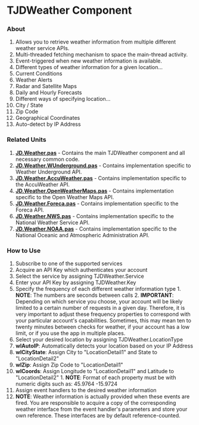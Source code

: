 # TJDWeather Component

### About
1. Allows you to retrieve weather information from multiple different weather service APIs.
2. Multi-threaded fetching mechanism to space the main-thread activity.
3. Event-triggered when new weather information is available.
4. Different types of weather information for a given location...
  1. Current Conditions
  2. Weather Alerts
  3. Radar and Satellite Maps
  4. Daily and Hourly Forecasts
5. Different ways of specifying location...
  1. City / State
  2. Zip Code
  3. Geographical Coordinates
  4. Auto-detect by IP Address

### Related Units
1. **[JD.Weather.pas](Source/JD.Weather.pas)** - Contains the main TJDWeather component and all necessary common code.
2. **[JD.Weather.WUnderground.pas](Source/JD.Weather.WUnderground.pas)** - Contains implementation specific to Weather Underground API.
3. **[JD.Weather.AccuWeather.pas](Source/JD.Weather.AccuWeather.pas)** - Contains implementation specific to the AccuWeather API.
4. **[JD.Weather.OpenWeatherMaps.pas](Source/JD.Weather.OpenWeatherMaps.pas)** - Contains implementation specific to the Open Weather Maps API.
5. **[JD.Weather.Foreca.pas](Source/JD.Weather.Foreca.pas)** - Contains implementation specific to the Foreca API.
6. **[JD.Weather.NWS.pas](Source/JD.Weather.NWS.pas)** - Contains implementation specific to the National Weather Service API.
7. **[JD.Weather.NOAA.pas](Source/JD.Weather.NOAA.pas)** - Contains implementation specific to the National Oceanic and Atmospheric Administration API.

### How to Use
1. Subscribe to one of the supported services
2. Acquire an API Key which authenticates your account
3. Select the service by assigning TJDWeather.Service
4. Enter your API Key by assigning TJDWeather.Key
  1. Specify the frequency of each different weather information type
    1. **NOTE**: The numbers are seconds between calls
    2. **IMPORTANT**: Depending on which service you choose, your account will be likely
       limited to a certain number of requests in a given day. Therefore, it is
       very important to adjust these frequency properties to correspond with
       your particular account's capabilities. Sometimes, this may mean
       ten to twenty minutes between checks for weather, if your account
       has a low limit, or if you use the app in multiple places.
5. Select your desired location by assigning TJDWeather.LocationType
  1. **wlAutoIP**: Automatically detects your location based on your IP Address
  2. **wlCityState**: Assign City to "LocationDetail1" and State to "LocationDetail2"
  3. **wlZip**: Assign Zip Code to "LocationDetail1"
  4. **wlCoords**: Assign Longitude to "LocationDetail1" and Latitude to "LocationDetail2"
    1. **NOTE**: Format of each property must be with numeric digits such as:
       45.9764
       -15.9724
6. Assign event handlers to the desired weather information
  1. **NOTE**: Weather information is actually provided when these events are fired.
     You are responsible to acquire a copy of the corresponding weather interface
     from the event handler's parameters and store your own reference.
     These interfaces are by default reference-counted.

